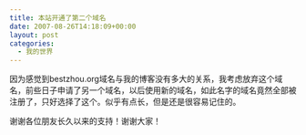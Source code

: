 ```yaml
---
title: 本站开通了第二个域名
date: 2007-08-26T14:18:09+00:00
layout: post
categories:
  - 我的世界
---
```


因为感觉到bestzhou.org域名与我的博客没有多大的关系，我考虑放弃这个域名，前些日子申请了另一个域名，以后使用新的域名，如此名字的域名竟然全部被注册了，只好选择了这个。似乎有点长，但是还是很容易记住的。

谢谢各位朋友长久以来的支持！谢谢大家！
